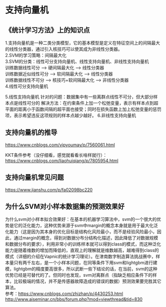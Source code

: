# 支持向量机
## 《统计学习方法》上的知识点
1.支持向量机是一种二类分类模型，它的基本模型是定义在特征空间上的间隔最大的线性分类器，通过引入核技巧可以使其成为非线性分类器。  
2.SVM的学习策略：间隔最大化  
3.SVM的分类：线性可分支持向量机、线性支持向量机、非线性支持向量机    
    训练数据线性可分      -->  硬间隔最大化   -->    线性分类器  
    训练数据近似线性可分  -->  软间隔最大化   -->    线性分类器  
    训练数据线性不可分    -->  核技巧+软间隔最大化  -->   非线性分类器  
4.线性可分支持向量机  
    
5.线性支持向量机
    针对的问题：数据集中有一些离群点线性不可分，但大部分样本点是线性可分的
    解决方法：在约束条件上加一个松弛变量，表示有样本点到超平面的距离小于函数间隔的超平面也接受；同时在损失函数上加上松弛变量的惩罚项，表示希望违反这项规则的样本点越少越好。
6.非线性支持向量机

## 支持向量机的推导
https://www.cnblogs.com/vipyoumay/p/7560061.html  

KKT条件参考（没仔细看，感觉就看看长啥样就行）：https://www.cnblogs.com/liaohuiqiang/p/7805954.html

## 支持向量机常见问题
https://www.jianshu.com/p/fa02098bc220  

## 为什么SVM对小样本数据集的预测效果好
为什么svm对小样本拟合效果好：在基本的机器学习算法中，svm的一个很大的优势是它的泛化能力，这种优势来源于svm中margin的概念本身就是用于最大化泛化能力（这是因为其本身的优化目标是结构化风险最小，而不是经验风险最小，因此，通过margin的概念，得到对数据分布分结构化描述，因此降低了对数据规模和数据分布的要求），利用非常小的训练样本就可以得到class的模式，而这种泛化能力是随着维数的增加而降低的，直观上的理解就是维数越高，越难得到class的模式（详细的介绍在Vapnic的统计学习理论）。在津南数字制造算法挑战赛中，样本量只有两千左右，是一个小样本问题，在同等条件下用svm和lightgbm进行建模，lightgbm的精度要高很多，所以武断一些下结论的话，在当前，svm的这种优势已经是可替代的了。但同时也发现，svm对离群点（指缺乏相应条件下的样本，比较极端的情况，并不是传感器故障造成的错误的数据）预测效果要完胜其它算法。  
参考：https://www.cnblogs.com/zhizhan/p/4430253.html  
http://www.aiseminar.cn/bbs/forum.php?mod=viewthread&tid=830  

